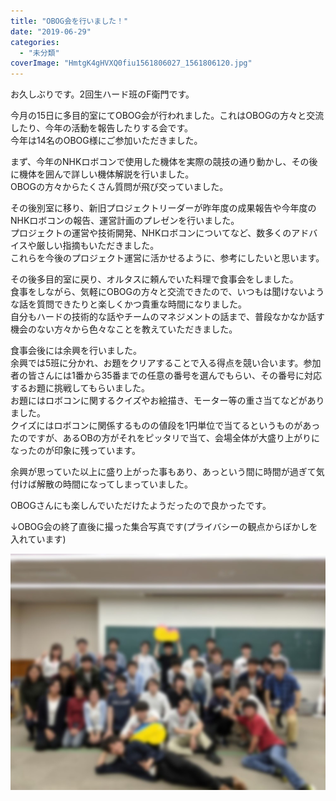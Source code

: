 ```yaml
---
title: "OBOG会を行いました！"
date: "2019-06-29"
categories: 
  - "未分類"
coverImage: "HmtgK4gHVXQ0fiu1561806027_1561806120.jpg"
---
```


お久しぶりです。2回生ハード班のF衛門です。

今月の15日に多目的室にてOBOG会が行われました。これはOBOGの方々と交流したり、今年の活動を報告したりする会です。  
今年は14名のOBOG様にご参加いただきました。

まず、今年のNHKロボコンで使用した機体を実際の競技の通り動かし、その後に機体を囲んで詳しい機体解説を行いました。  
OBOGの方々からたくさん質問が飛び交っていました。

その後別室に移り、新旧プロジェクトリーダーが昨年度の成果報告や今年度のNHKロボコンの報告、運営計画のプレゼンを行いました。  
プロジェクトの運営や技術開発、NHKロボコンについてなど、数多くのアドバイスや厳しい指摘もいただきました。  
これらを今後のプロジェクト運営に活かせるように、参考にしたいと思います。

その後多目的室に戻り、オルタスに頼んでいた料理で食事会をしました。  
食事をしながら、気軽にOBOGの方々と交流できたので、いつもは聞けないような話を質問できたりと楽しくかつ貴重な時間になりました。  
自分もハードの技術的な話やチームのマネジメントの話まで、普段なかなか話す機会のない方々から色々なことを教えていただきました。

食事会後には余興を行いました。  
余興では5班に分かれ、お題をクリアすることで入る得点を競い合います。参加者の皆さんには1番から35番までの任意の番号を選んでもらい、その番号に対応するお題に挑戦してもらいました。  
お題にはロボコンに関するクイズやお絵描き、モーター等の重さ当てなどがありました。  
クイズにはロボコンに関係するものの値段を1円単位で当てるというものがあったのですが、あるOBの方がそれをピッタリで当て、会場全体が大盛り上がりになったのが印象に残っています。

余興が思っていた以上に盛り上がった事もあり、あっという間に時間が過ぎて気付けば解散の時間になってしまっていました。

OBOGさんにも楽しんでいただけたようだったので良かったです。

↓OBOG会の終了直後に撮った集合写真です(プライバシーの観点からぼかしを入れています)

![](images/HmtgK4gHVXQ0fiu1561806027_1561806120.jpg)
